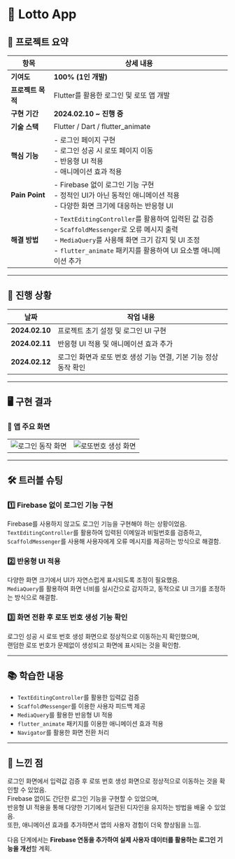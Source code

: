 # 🎰 Lotto App  

## 📌 프로젝트 요약  

| 항목              | 상세 내용 |
|-----------------|------------------------------------------------------------------|
| **기여도**       | **100% (1인 개발)** |
| **프로젝트 목적** | Flutter를 활용한 로그인 및 로또 앱 개발 |
| **구현 기간**    | **2024.02.10 ~ 진행 중** |
| **기술 스택**    | Flutter / Dart / flutter_animate |
| **핵심 기능**    | - 로그인 페이지 구현 <br> - 로그인 성공 시 로또 페이지 이동 <br> - 반응형 UI 적용 <br> - 애니메이션 효과 적용 |
| **Pain Point**   | - Firebase 없이 로그인 기능 구현 <br> - 정적인 UI가 아닌 동적인 애니메이션 적용 <br> - 다양한 화면 크기에 대응하는 반응형 UI |
| **해결 방법**    | - `TextEditingController`를 활용하여 입력된 값 검증 <br> - `ScaffoldMessenger`로 오류 메시지 출력 <br> - `MediaQuery`를 사용해 화면 크기 감지 및 UI 조정 <br> - `flutter_animate` 패키지를 활용하여 UI 요소별 애니메이션 추가 |

---

## 📅 진행 상황  

| 날짜          | 작업 내용 |
|--------------|-------------------------------------------|
| **2024.02.10** | 프로젝트 초기 설정 및 로그인 UI 구현 |
| **2024.02.11** | 반응형 UI 적용 및 애니메이션 효과 추가 |
| **2024.02.12** | 로그인 화면과 로또 번호 생성 기능 연결, 기본 기능 정상 동작 확인 |

---

## 🖥 구현 결과  

### 📌 앱 주요 화면  
|  |    |  
|:----------------------------:|:----------------------------:|  
| ![로그인 동작 화면](https://github.com/user-attachments/assets/b76f42eb-db07-4f75-a8d9-22e2c5e3d899) |  ![로또번호 생성 화면](https://github.com/user-attachments/assets/8fc04f98-895c-4922-b5ab-2e3dd0e87edb) | 

---

## 🛠 트러블 슈팅  

### 1️⃣ **Firebase 없이 로그인 기능 구현**  
Firebase를 사용하지 않고도 로그인 기능을 구현해야 하는 상황이었음.  
`TextEditingController`를 활용하여 입력된 이메일과 비밀번호를 검증하고,  
`ScaffoldMessenger`를 사용해 사용자에게 오류 메시지를 제공하는 방식으로 해결함.  

### 2️⃣ **반응형 UI 적용**  
다양한 화면 크기에서 UI가 자연스럽게 표시되도록 조정이 필요했음.  
`MediaQuery`를 활용하여 화면 너비를 실시간으로 감지하고, 동적으로 UI 크기를 조정하는 방식으로 해결함.  

### 3️⃣ **화면 전환 후 로또 번호 생성 기능 확인**  
로그인 성공 시 로또 번호 생성 화면으로 정상적으로 이동하는지 확인했으며,  
랜덤한 로또 번호가 문제없이 생성되고 화면에 표시되는 것을 확인함.  

---

## 📚 학습한 내용  

- `TextEditingController`를 활용한 입력값 검증  
- `ScaffoldMessenger`를 이용한 사용자 피드백 제공  
- `MediaQuery`를 활용한 반응형 UI 적용  
- `flutter_animate` 패키지를 이용한 애니메이션 효과 적용  
- `Navigator`를 활용한 화면 전환 처리  

---

## 💬 느낀 점  

로그인 화면에서 입력값 검증 후 로또 번호 생성 화면으로 정상적으로 이동하는 것을 확인할 수 있었음.  
Firebase 없이도 간단한 로그인 기능을 구현할 수 있었으며,  
반응형 UI 적용을 통해 다양한 기기에서 일관된 디자인을 유지하는 방법을 배울 수 있었음.  
또한, 애니메이션 효과를 추가하면서 앱의 사용자 경험이 더욱 향상됨을 느낌.  

다음 단계에서는 **Firebase 연동을 추가하여 실제 사용자 데이터를 활용하는 로그인 기능을 개선**할 계획.
